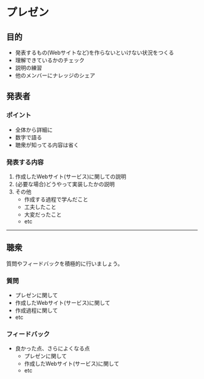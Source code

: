 # プレゼン

## 目的
- 発表するもの(Webサイトなど)を作らないといけない状況をつくる
- 理解できているかのチェック
- 説明の練習
- 他のメンバーにナレッジのシェア

## 発表者
### ポイント
- 全体から詳細に
- 数字で語る
- 聴衆が知ってる内容は省く

### 発表する内容
1. 作成したWebサイト(サービス)に関しての説明
2. (必要な場合)どうやって実装したかの説明
3. その他
   - 作成する過程で学んだこと
   - 工夫したこと
   - 大変だったこと
   - etc

---

## 聴衆
質問やフィードバックを積極的に行いましょう。

### 質問
- プレゼンに関して
- 作成したWebサイト(サービス)に関して
- 作成過程に関して
- etc

### フィードバック
- 良かった点、さらによくなる点
  - プレゼンに関して
  - 作成したWebサイト(サービス)に関して
  - etc
